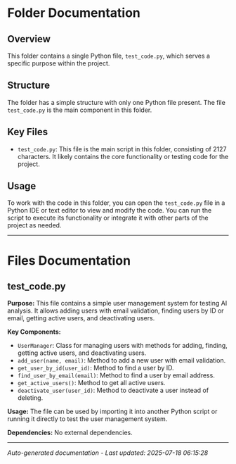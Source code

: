 # Folder Documentation

## Overview
This folder contains a single Python file, `test_code.py`, which serves a specific purpose within the project.

## Structure
The folder has a simple structure with only one Python file present. The file `test_code.py` is the main component in this folder.

## Key Files
- `test_code.py`: This file is the main script in this folder, consisting of 2127 characters. It likely contains the core functionality or testing code for the project.

## Usage
To work with the code in this folder, you can open the `test_code.py` file in a Python IDE or text editor to view and modify the code. You can run the script to execute its functionality or integrate it with other parts of the project as needed.

---

# Files Documentation

## test_code.py

**Purpose:** This file contains a simple user management system for testing AI analysis. It allows adding users with email validation, finding users by ID or email, getting active users, and deactivating users.

**Key Components:**
- `UserManager`: Class for managing users with methods for adding, finding, getting active users, and deactivating users.
- `add_user(name, email)`: Method to add a new user with email validation.
- `get_user_by_id(user_id)`: Method to find a user by ID.
- `find_user_by_email(email)`: Method to find a user by email address.
- `get_active_users()`: Method to get all active users.
- `deactivate_user(user_id)`: Method to deactivate a user instead of deleting.

**Usage:** The file can be used by importing it into another Python script or running it directly to test the user management system.

**Dependencies:** No external dependencies.

---
*Auto-generated documentation - Last updated: 2025-07-18 06:15:28*
